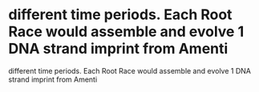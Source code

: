 # different time periods. Each Root Race would assemble and evolve 1 DNA strand imprint from Amenti

different time periods. Each Root Race would assemble and evolve 1 DNA strand imprint from Amenti